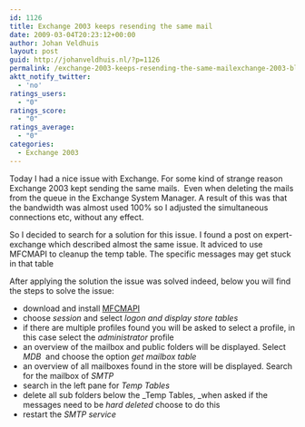 ```yaml
---
id: 1126
title: Exchange 2003 keeps resending the same mail
date: 2009-03-04T20:23:12+00:00
author: Johan Veldhuis
layout: post
guid: http://johanveldhuis.nl/?p=1126
permalink: /exchange-2003-keeps-resending-the-same-mailexchange-2003-blijft-dezelfde-mail-versturen/
aktt_notify_twitter:
  - 'no'
ratings_users:
  - "0"
ratings_score:
  - "0"
ratings_average:
  - "0"
categories:
  - Exchange 2003
---
```

Today I had a nice issue with Exchange. For some kind of strange reason Exchange 2003 kept sending the same mails.  Even when deleting the mails from the queue in the Exchange System Manager. A result of this was that the bandwidth was almost used 100% so I adjusted the simultaneous connections etc, without any effect.

So I decided to search for a solution for this issue. I found a post on expert-exchange which described almost the same issue. It adviced to use MFCMAPI to cleanup the temp table. The specific messages may get stuck in that table

After applying the solution the issue was solved indeed, below you will find the steps to solve the issue:

  * download and install <a href="http://support.microsoft.com/kb/291794/en-us" target="_blank">MFCMAPI</a>
  * choose _session_ and select _logon and display store tables_
  * if there are multiple profiles found you will be asked to select a profile, in this case select the _administrator_ profile
  * an overview of the mailbox and public folders will be displayed. Select _MDB_  and choose the option _get mailbox table_
  * an overview of all mailboxes found in the store will be displayed. Search for the mailbox of _SMTP_
  * search in the left pane for _Temp Tables_
  * delete all sub folders below the _Temp Tables, _when asked if the messages need to be _hard deleted_ choose to do this
  * restart the _SMTP service_